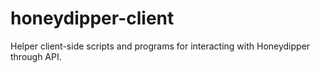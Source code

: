 # honeydipper-client
Helper client-side scripts and programs for interacting with Honeydipper through API. 
